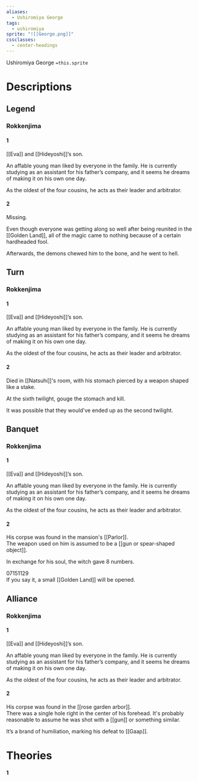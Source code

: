 ```yaml
---
aliases:
  - Ushiromiya George
tags:
  - ushiromiya
sprite: "![[George.png]]"
cssclasses:
  - center-headings
---
```

Ushiromiya George
`=this.sprite`

# Descriptions

## Legend
### Rokkenjima
#### 1
[[Eva]] and [[Hideyoshi]]’s son.

An affable young man liked by everyone in the family. He is currently studying as an assistant for his father’s company, and it seems he dreams of making it on his own one day.

As the oldest of the four cousins, he acts as their leader and arbitrator.
#### 2
Missing.

Even though everyone was getting along so well after being reunited in the [[Golden Land]], all of the magic came to nothing because of a certain hardheaded fool.

Afterwards, the demons chewed him to the bone, and he went to hell.
## Turn
### Rokkenjima
#### 1
[[Eva]] and [[Hideyoshi]]’s son.

An affable young man liked by everyone in the family. He is currently studying as an assistant for his father’s company, and it seems he dreams of making it on his own one day.

As the oldest of the four cousins, he acts as their leader and arbitrator.
#### 2
Died in [[Natsuhi]]'s room, with his stomach pierced by a weapon shaped like a stake.  

At the sixth twilight, gouge the stomach and kill.  

It was possible that they would've ended up as the second twilight.  
## Banquet
### Rokkenjima
#### 1
[[Eva]] and [[Hideyoshi]]’s son.

An affable young man liked by everyone in the family. He is currently studying as an assistant for his father’s company, and it seems he dreams of making it on his own one day.

As the oldest of the four cousins, he acts as their leader and arbitrator.
#### 2
His corpse was found in the mansion's [[Parlor]].  
The weapon used on him is assumed to be a [[gun or spear-shaped object]].  

In exchange for his soul, the witch gave 8 numbers.  

07151129  
If you say it, a small [[Golden Land]] will be opened.
## Alliance
### Rokkenjima
#### 1
[[Eva]] and [[Hideyoshi]]’s son.

An affable young man liked by everyone in the family. He is currently studying as an assistant for his father’s company, and it seems he dreams of making it on his own one day.

As the oldest of the four cousins, he acts as their leader and arbitrator.
#### 2
His corpse was found in the [[rose garden arbor]].  
There was a single hole right in the center of his forehead. It's probably reasonable to assume he was shot with a [[gun]] or something similar.  

It’s a brand of humiliation, marking his defeat to [[Gaap]].
# Theories
#### 1